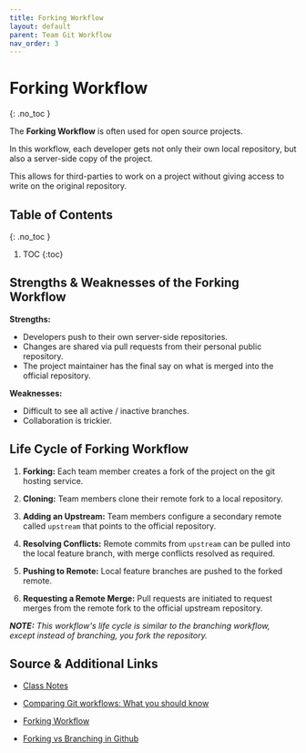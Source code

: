 ```yaml
---
title: Forking Workflow
layout: default
parent: Team Git Workflow
nav_order: 3
---
```


<!-- prettier-ignore-start -->

# Forking Workflow
{: .no_toc }

The **Forking Workflow** is often used for open source projects. 

In this workflow, each developer gets not only their own local repository, but also a server-side copy of the project.

This allows for third-parties to work on a project without giving access to write on the original repository.

## Table of Contents
{: .no_toc }

1. TOC
{:toc}

<!-- prettier-ignore-end -->

## Strengths & Weaknesses of the Forking Workflow

**Strengths:**
- Developers push to their own server-side repositories.
- Changes are shared via pull requests from their personal public repository.
- The project maintainer has the final say on what is merged into the official repository.

**Weaknesses:**
- Difficult to see all active / inactive branches.
- Collaboration is trickier.

## Life Cycle of Forking Workflow

1. **Forking:** Each team member creates a fork of the project on the git hosting service.

2. **Cloning:** Team members clone their remote fork to a local repository.

3. **Adding an Upstream:** Team members configure a secondary remote called `upstream` that points to the official repository.

4. **Resolving Conflicts:** Remote commits from `upstream` can be pulled into the local feature branch, with merge conflicts resolved as required.

5. **Pushing to Remote:** Local feature branches are pushed to the forked remote.

6. **Requesting a Remote Merge:** Pull requests are initiated to request merges from the remote fork to the official upstream repository.

_**NOTE:** This workflow's life cycle is similar to the branching workflow, except instead of branching, you fork the repository._

## Source & Additional Links

- [Class Notes](https://stungeye.github.io/Software-Development-And-Documentation-1/03-git-team-collaboration/index.html#26)

- [Comparing Git workflows: What you should know](https://www.atlassian.com/git/tutorials/comparing-workflows)

- [Forking Workflow](https://www.atlassian.com/git/tutorials/comparing-workflows/forking-workflow)

- [Forking vs Branching in Github](https://stackoverflow.com/questions/3611256/forking-vs-branching-in-github)
